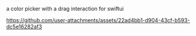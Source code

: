 a color picker with a drag interaction for swiftui

https://github.com/user-attachments/assets/22ad4bb1-d904-43cf-b593-dc5e16282af3

